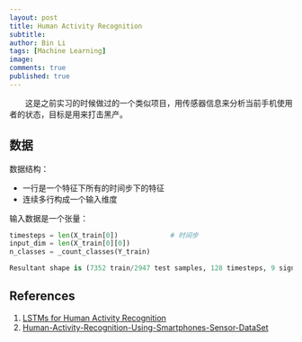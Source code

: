 ```yaml
---
layout: post
title: Human Activity Recognition
subtitle:
author: Bin Li
tags: [Machine Learning]
image: 
comments: true
published: true
---
```


　　这是之前实习的时候做过的一个类似项目，用传感器信息来分析当前手机使用者的状态，目标是用来打击黑产。

## 数据

数据结构：

* 一行是一个特征下所有的时间步下的特征
* 连续多行构成一个输入维度

输入数据是一个张量：

``` python
timesteps = len(X_train[0])				# 时间步
input_dim = len(X_train[0][0])
n_classes = _count_classes(Y_train)
```

```python
Resultant shape is (7352 train/2947 test samples, 128 timesteps, 9 signals)
```





## References
1. [LSTMs for Human Activity Recognition](https://github.com/guillaume-chevalier/LSTM-Human-Activity-Recognition)
1. [Human-Activity-Recognition-Using-Smartphones-Sensor-DataSet](https://github.com/MadhavShashi/Human-Activity-Recognition-Using-Smartphones-Sensor-DataSet)
